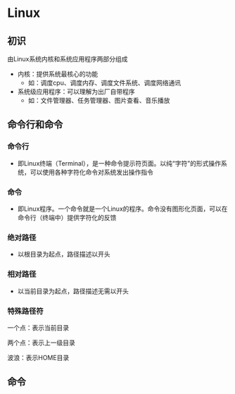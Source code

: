 # Linux

## 初识

由Linux系统内核和系统应用程序两部分组成

* 内核：提供系统最核心的功能 
  * 如：调度cpu、调度内存、调度文件系统、调度网络通讯
* 系统级应用程序：可以理解为出厂自带程序
  * 如：文件管理器、任务管理器、图片查看、音乐播放

## 命令行和命令

### 命令行

* 即Linux终端（Terminal），是一种命令提示符页面。以纯“字符”的形式操作系统，可以使用各种字符化命令对系统发出操作指令

### 命令

* 即Linux程序。一个命令就是一个Linux的程序。命令没有图形化页面，可以在命令行（终端中）提供字符化的反馈

### 绝对路径

* 以根目录为起点，路径描述以开头

### 相对路径

* 以当前目录为起点，路径描述无需以开头

### 特殊路径符

一个点：表示当前目录

两个点：表示上一级目录

波浪：表示HOME目录

## 命令



